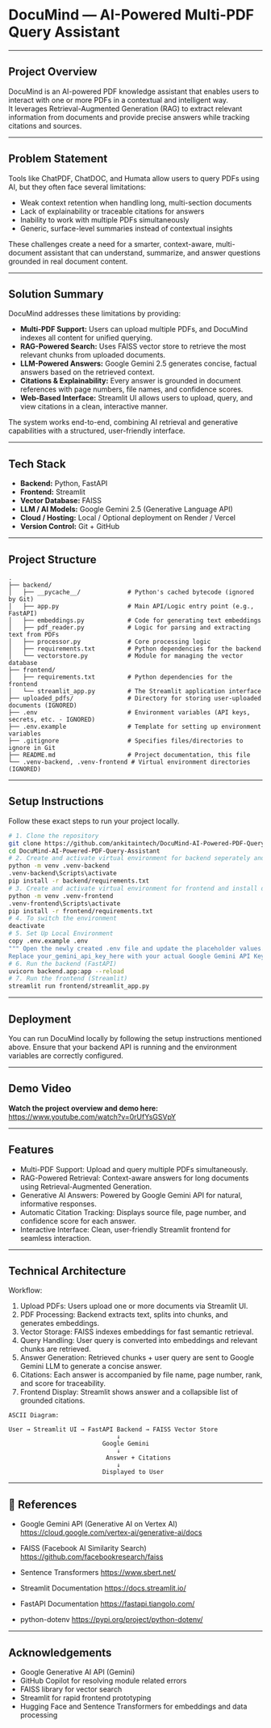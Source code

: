 # DocuMind — AI-Powered Multi-PDF Query Assistant

---

## Project Overview
DocuMind is an AI-powered PDF knowledge assistant that enables users to interact with one or more PDFs in a contextual and intelligent way.  
It leverages Retrieval-Augmented Generation (RAG) to extract relevant information from documents and provide precise answers while tracking citations and sources.

---

## Problem Statement
Tools like ChatPDF, ChatDOC, and Humata allow users to query PDFs using AI, but they often face several limitations:

- Weak context retention when handling long, multi-section documents
- Lack of explainability or traceable citations for answers
- Inability to work with multiple PDFs simultaneously
- Generic, surface-level summaries instead of contextual insights

These challenges create a need for a smarter, context-aware, multi-document assistant that can understand, summarize, and answer questions grounded in real document content.

---

## Solution Summary
DocuMind addresses these limitations by providing:

- **Multi-PDF Support:** Users can upload multiple PDFs, and DocuMind indexes all content for unified querying.
- **RAG-Powered Search:** Uses FAISS vector store to retrieve the most relevant chunks from uploaded documents.
- **LLM-Powered Answers:** Google Gemini 2.5 generates concise, factual answers based on the retrieved context.
- **Citations & Explainability:** Every answer is grounded in document references with page numbers, file names, and confidence scores.
- **Web-Based Interface:** Streamlit UI allows users to upload, query, and view citations in a clean, interactive manner.

The system works end-to-end, combining AI retrieval and generative capabilities with a structured, user-friendly interface.

---

## Tech Stack
- **Backend:** Python, FastAPI  
- **Frontend:** Streamlit  
- **Vector Database:** FAISS  
- **LLM / AI Models:** Google Gemini 2.5 (Generative Language API)  
- **Cloud / Hosting:** Local / Optional deployment on Render / Vercel  
- **Version Control:** Git + GitHub  

---

## Project Structure
```
.
├── backend/
│   ├── __pycache__/             # Python's cached bytecode (ignored by Git)
│   ├── app.py                   # Main API/Logic entry point (e.g., FastAPI)
│   ├── embeddings.py            # Code for generating text embeddings
│   ├── pdf_reader.py            # Logic for parsing and extracting text from PDFs
│   ├── processor.py             # Core processing logic
│   ├── requirements.txt         # Python dependencies for the backend
│   └── vectorstore.py           # Module for managing the vector database
├── frontend/
│   ├── requirements.txt         # Python dependencies for the frontend
│   └── streamlit_app.py         # The Streamlit application interface
├── uploaded_pdfs/               # Directory for storing user-uploaded documents (IGNORED)
├── .env                         # Environment variables (API keys, secrets, etc. - IGNORED)
├── .env.example                 # Template for setting up environment variables
├── .gitignore                   # Specifies files/directories to ignore in Git
├── README.md                    # Project documentation, this file
└── .venv-backend, .venv-frontend # Virtual environment directories (IGNORED)
```

---

## Setup Instructions
Follow these exact steps to run your project locally.
```bash or terminal
# 1. Clone the repository
git clone https://github.com/ankitaintech/DocuMind-AI-Powered-PDF-Query-Assistant.git
cd DocuMind-AI-Powered-PDF-Query-Assistant
# 2. Create and activate virtual environment for backend seperately and install dependencies
python -m venv .venv-backend
.venv-backend\Scripts\activate
pip install -r backend/requirements.txt
# 3. Create and activate virtual environment for frontend and install dependencies
python -m venv .venv-frontend
.venv-frontend\Scripts\activate
pip install -r frontend/requirements.txt
# 4. To switch the environment
deactivate
# 5. Set Up Local Environment
copy .env.example .env 
""" Open the newly created .env file and update the placeholder values.
Replace your_gemini_api_key_here with your actual Google Gemini API Key."""
# 6. Run the backend (FastAPI)
uvicorn backend.app:app --reload
# 7. Run the frontend (Streamlit)
streamlit run frontend/streamlit_app.py
```
---

## Deployment
You can run DocuMind locally by following the setup instructions mentioned above. Ensure that your backend API is running and the environment variables are correctly configured.

---

## Demo Video
**Watch the project overview and demo here:**
https://www.youtube.com/watch?v=0rUfYsGSVpY

---

## Features
- Multi-PDF Support: Upload and query multiple PDFs simultaneously.
- RAG-Powered Retrieval: Context-aware answers for long documents using Retrieval-Augmented Generation.
- Generative AI Answers: Powered by Google Gemini API for natural, informative responses.
- Automatic Citation Tracking: Displays source file, page number, and confidence score for each answer.
- Interactive Interface: Clean, user-friendly Streamlit frontend for seamless interaction.

---

## Technical Architecture
Workflow:
1. Upload PDFs: Users upload one or more documents via Streamlit UI.
2. PDF Processing: Backend extracts text, splits into chunks, and generates embeddings.
3. Vector Storage: FAISS indexes embeddings for fast semantic retrieval.
4. Query Handling: User query is converted into embeddings and relevant chunks are retrieved.
5. Answer Generation: Retrieved chunks + user query are sent to Google Gemini LLM to generate a concise answer.
6. Citations: Each answer is accompanied by file name, page number, rank, and score for traceability.
7. Frontend Display: Streamlit shows answer and a collapsible list of grounded citations.

```
ASCII Diagram:

User → Streamlit UI → FastAPI Backend → FAISS Vector Store
                              ↓
                          Google Gemini
                              ↓
                           Answer + Citations
                              ↓
                          Displayed to User
```
---

## 🧾 References
- Google Gemini API (Generative AI on Vertex AI) 
https://cloud.google.com/vertex-ai/generative-ai/docs

- FAISS (Facebook AI Similarity Search)
https://github.com/facebookresearch/faiss

- Sentence Transformers
https://www.sbert.net/

- Streamlit Documentation
https://docs.streamlit.io/

- FastAPI Documentation
https://fastapi.tiangolo.com/

- python-dotenv
https://pypi.org/project/python-dotenv/

---

## Acknowledgements
- Google Generative AI API (Gemini)
- GitHub Copilot for resolving module related errors 
- FAISS library for vector search
- Streamlit for rapid frontend prototyping
- Hugging Face and Sentence Transformers for embeddings and data processing